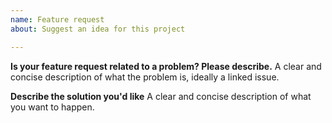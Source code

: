 ```yaml
---
name: Feature request
about: Suggest an idea for this project

---
```


**Is your feature request related to a problem? Please describe.**
A clear and concise description of what the problem is, ideally a linked issue.

**Describe the solution you'd like**
A clear and concise description of what you want to happen.